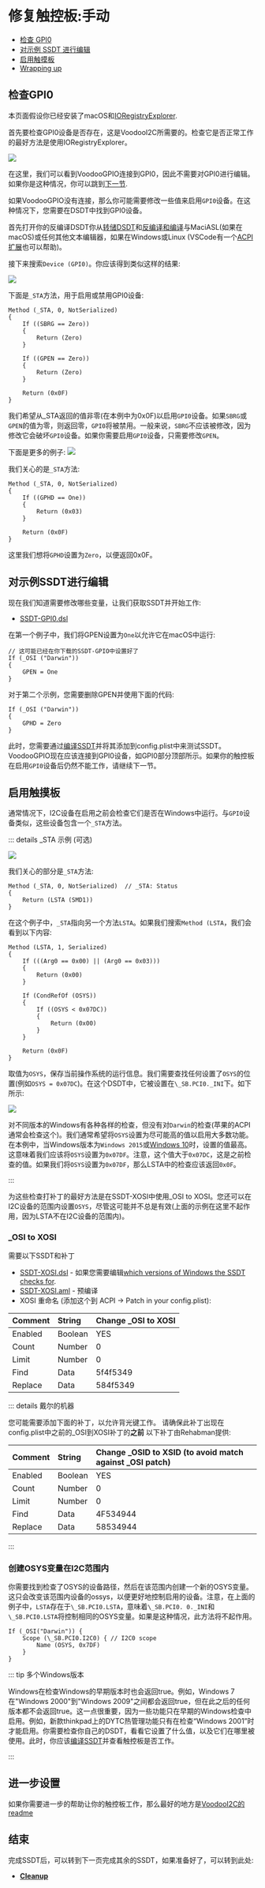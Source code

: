 # 修复触控板:手动

* [检查 GPI0](#检查gpi0)
* [对示例 SSDT 进行编辑](#对示例ssdt进行编辑)
* [启用触摸板](#启用触摸板)
* [Wrapping up](#结束)

## 检查GPI0

本页面假设你已经安装了macOS和[IORegistryExplorer](https://github.com/khronokernel/IORegistryClone/blob/master/ioreg-302.zip).

首先要检查GPI0设备是否存在，这是VoodooI2C所需要的。检查它是否正常工作的最好方法是使用IORegistryExplorer。

![](../../images/Laptops/trackpad-md/gpio-enabled.png)

在这里，我们可以看到VoodooGPIO连接到GPI0，因此不需要对GPI0进行编辑。如果你是这种情况，你可以跳到[下一节](#启用触摸板).

如果VoodooGPIO没有连接，那么你可能需要修改一些值来启用`GPI0`设备。在这种情况下，您需要在DSDT中找到GPI0设备。

首先打开你的反编译DSDT你从[转储DSDT](/Manual/dump.md)和[反编译和编译](/Manual/compile.md)与MaciASL(如果在macOS)或任何其他文本编辑器，如果在Windows或Linux (VSCode有一个[ACPI扩展](https://marketplace.visualstudio.com/items?itemName=Thog.vscode-asl)也可以帮助)。

接下来搜索`Device (GPI0)`。你应该得到类似这样的结果:

![](../../images/Laptops/trackpad-md/gpi0-2.png)

下面是`_STA`方法，用于启用或禁用GPI0设备:

```
Method (_STA, 0, NotSerialized)
{
    If ((SBRG == Zero))
    {
        Return (Zero)
    }

    If ((GPEN == Zero))
    {
        Return (Zero)
    }

    Return (0x0F)
}
```

我们希望从_STA返回的值非零(在本例中为0x0F)以启用`GPI0`设备。如果`SBRG`或`GPEN`的值为零，则返回零，`GPI0`将被禁用。一般来说，`SBRG`不应该被修改，因为修改它会破坏`GPI0`设备。如果你需要启用`GPI0`设备，只需要修改`GPEN`。

下面是更多的例子:
![](../../images/Laptops/trackpad-md/gpi0.png)

我们关心的是`_STA`方法:

```
Method (_STA, 0, NotSerialized)
{
    If ((GPHD == One))
    {
        Return (0x03)
    }

    Return (0x0F)
}
```

这里我们想将`GPHD`设置为` Zero `，以便返回0x0F。

## 对示例SSDT进行编辑

现在我们知道需要修改哪些变量，让我们获取SSDT并开始工作:

* [SSDT-GPI0.dsl](https://github.com/dortania/Getting-Started-With-ACPI/blob/master/extra-files/decompiled/SSDT-GPI0.dsl)

在第一个例子中，我们将GPEN设置为`One`以允许它在macOS中运行:

```
// 这可能已经在你下载的SSDT-GPIO中设置好了
If (_OSI ("Darwin"))
{
    GPEN = One
}
```

对于第二个示例，您需要删除GPEN并使用下面的代码:

```
If (_OSI ("Darwin"))
{
    GPHD = Zero
}
```

此时，您需要通过[编译SSDT](/Manual/compile.md)并将其添加到config.plist中来测试SSDT。VoodooGPIO现在应该连接到GPI0设备，如GPI0部分顶部所示。如果你的触控板在启用`GPI0`设备后仍然不能工作，请继续下一节。

## 启用触摸板

通常情况下，I2C设备在启用之前会检查它们是否在Windows中运行。与`GPI0`设备类似，这些设备包含一个`_STA`方法。

::: details _STA 示例 (可选)

![](../../images/Laptops/trackpad-md/I2C1.png)

我们关心的部分是`_STA`方法:

```
Method (_STA, 0, NotSerialized)  // _STA: Status
{
    Return (LSTA (SMD1))
}
```

在这个例子中，`_STA`指向另一个方法`LSTA`。如果我们搜索`Method (LSTA`，我们会看到以下内容:

```
Method (LSTA, 1, Serialized)
{
    If (((Arg0 == 0x00) || (Arg0 == 0x03)))
    {
        Return (0x00)
    }

    If (CondRefOf (OSYS))
    {
        If ((OSYS < 0x07DC))
        {
            Return (0x00)
        }
    }

    Return (0x0F)
}
```

取值为`OSYS`，保存当前操作系统的运行信息。我们需要查找任何设置了`OSYS`的位置(例如`OSYS = 0x07DC`)。在这个DSDT中，它被设置在`\_SB.PCI0._INI`下。如下所示:

![](../../images/Laptops/trackpad-md/ini.png)

对不同版本的Windows有各种各样的检查，但没有对`Darwin`的检查(苹果的ACPI通常会检查这个)。我们通常希望将`OSYS`设置为尽可能高的值以启用大多数功能。在本例中，当Windows版本为`Windows 2015`或[Windows 10](https://docs.microsoft.com/en-us/windows-hardware/drivers/acpi/winacpi-osi#_osi-strings-for-windows-operating-systems)时，设置的值最高。这意味着我们应该将`OSYS`设置为`0x07DF`。注意，这个值大于`0x07DC`，这是之前检查的值。如果我们将`OSYS`设置为`0x07DF`，那么LSTA中的检查应该返回`0x0F`。

:::

为这些检查打补丁的最好方法是在SSDT-XOSI中使用_OSI to XOSI。您还可以在I2C设备的范围内设置`OSYS`，尽管这可能并不总是有效(上面的示例在这里不起作用，因为LSTA不在I2C设备的范围内)。

### _OSI to XOSI

需要以下SSDT和补丁

* [SSDT-XOSI.dsl](https://github.com/dortania/Getting-Started-With-ACPI/blob/master/extra-files/decompiled/SSDT-XOSI.dsl) - 如果您需要编辑[which versions of Windows the SSDT checks for](https://docs.microsoft.com/en-us/windows-hardware/drivers/acpi/winacpi-osi#_osi-strings-for-windows-operating-systems).
* [SSDT-XOSI.aml](https://github.com/dortania/Getting-Started-With-ACPI/blob/master/extra-files/compiled/SSDT-XOSI.aml) - 预编译
* XOSI 重命名 (添加这个到 ACPI -> Patch in your config.plist):

| Comment | String | Change \_OSI to XOSI |
| :------ | :------ | :------- |
| Enabled | Boolean | YES      |
| Count   | Number  | 0        |
| Limit   | Number  | 0        |
| Find    | Data    | 5f4f5349 |
| Replace | Data    | 584f5349 |

::: details 戴尔的机器

您可能需要添加下面的补丁，以允许背光键工作。
请确保此补丁出现在config.plist中之前的\_OSI到XOSI补丁的**之前**
以下补丁由Rehabman提供:

| Comment | String | Change \_OSID to XSID (to avoid match against \_OSI patch)
| :------ | :----- | :-------- |
| Enabled | Boolean | YES      |
| Count   | Number  | 0        |
| Limit   | Number  | 0        |
| Find    | Data    | 4F534944 |
| Replace | Data    | 58534944 |

:::

### 创建OSYS变量在I2C范围内

你需要找到检查了OSYS的设备路径，然后在该范围内创建一个新的OSYS变量。这只会改变该范围内设备的ossys，以便更好地控制启用的设备。注意，在上面的例子中，`LSTA`存在于`\_SB.PCI0.LSTA`，意味着`\_SB.PCI0. 0._INI`和`\_SB.PCI0.LSTA`将控制相同的OSYS变量。如果是这种情况，此方法将不起作用。

```
If (_OSI("Darwin")) {
    Scope (\_SB.PCI0.I2C0) { // I2C0 scope
        Name (OSYS, 0x7DF)
    }
}
```

::: tip 多个Windows版本

Windows在检查Windows的早期版本时也会返回true。例如，Windows 7在"Windows 2000"到"Windows 2009"之间都会返回true，但在此之后的任何版本都不会返回true。这一点很重要，因为一些功能只在早期的Windows检查中启用。例如，新款thinkpad上的DYTC热管理功能只有在检查“Windows 2001”时才能启用。你需要检查你自己的DSDT，看看它设置了什么值，以及它们在哪里被使用。此时，你应该[编译SSDT](/Manual/compile.md)并查看触控板是否工作。

:::

## 进一步设置

如果你需要进一步的帮助让你的触控板工作，那么最好的地方是[VoodooI2C的readme](https://github.com/VoodooI2C/VoodooI2C)

## 结束

完成SSDT后，可以转到下一页完成其余的SSDT，如果准备好了，可以转到此处:

* [**Cleanup**](/cleanup.md)
